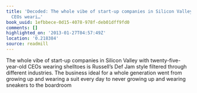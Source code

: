 ```yaml
---
title: 'Decoded: The whole vibe of start-up companies in Silicon Valley with twenty-five-year-old
  CEOs weari…'
book_uuid: 1efbbece-0d15-4078-978f-deb01dff9fd0
comments: []
highlighted_on: '2013-01-27T04:57:49Z'
location: '0.218384'
source: readmill
---
```


The whole vibe of start-up companies in Silicon Valley with twenty-five-year-old CEOs wearing shelltoes is Russell’s Def Jam style filtered through different industries. The business ideal for a whole generation went from growing up and wearing a suit every day to never growing up and wearing sneakers to the boardroom